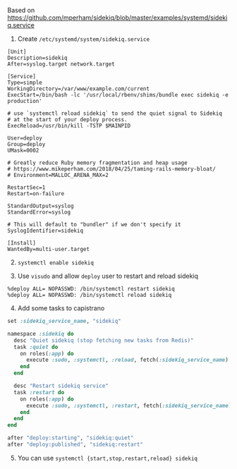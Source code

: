 Based on https://github.com/mperham/sidekiq/blob/master/examples/systemd/sidekiq.service

1) Create `/etc/systemd/system/sidekiq.service`

```
[Unit]
Description=sidekiq
After=syslog.target network.target

[Service]
Type=simple
WorkingDirectory=/var/www/example.com/current
ExecStart=/bin/bash -lc '/usr/local/rbenv/shims/bundle exec sidekiq -e production'

# use `systemctl reload sidekiq` to send the quiet signal to Sidekiq
# at the start of your deploy process.
ExecReload=/usr/bin/kill -TSTP $MAINPID

User=deploy
Group=deploy
UMask=0002

# Greatly reduce Ruby memory fragmentation and heap usage
# https://www.mikeperham.com/2018/04/25/taming-rails-memory-bloat/
# Environment=MALLOC_ARENA_MAX=2

RestartSec=1
Restart=on-failure

StandardOutput=syslog
StandardError=syslog

# This will default to "bundler" if we don't specify it
SyslogIdentifier=sidekiq

[Install]
WantedBy=multi-user.target
```

2) `systemctl enable sidekiq`

3) Use `visudo` and allow `deploy` user to restart and reload sidekiq

```
%deploy ALL= NOPASSWD: /bin/systemctl restart sidekiq
%deploy ALL= NOPASSWD: /bin/systemctl reload sidekiq
```

4) Add some tasks to capistrano

```ruby
set :sidekiq_service_name, "sidekiq"

namespace :sidekiq do
  desc "Quiet sidekiq (stop fetching new tasks from Redis)"
  task :quiet do
    on roles(:app) do
      execute :sudo, :systemctl, :reload, fetch(:sidekiq_service_name)
    end
  end

  desc "Restart sidekiq service"
  task :restart do
    on roles(:app) do
      execute :sudo, :systemctl, :restart, fetch(:sidekiq_service_name)
    end
  end
end

after "deploy:starting", "sidekiq:quiet"
after "deploy:published", "sidekiq:restart"
```

5) You can use `systemctl {start,stop,restart,reload} sidekiq`

